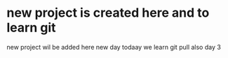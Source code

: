 # new project is created here and to learn git

new project wil be added here new day todaay we learn git pull also day 3
 